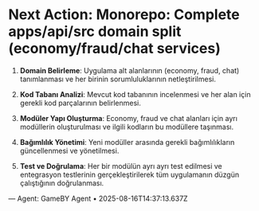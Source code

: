 # Next Action: Monorepo: Complete apps/api/src domain split (economy/fraud/chat services)

1. **Domain Belirleme**: Uygulama alt alanlarının (economy, fraud, chat) tanımlanması ve her birinin sorumluluklarının netleştirilmesi.

2. **Kod Tabanı Analizi**: Mevcut kod tabanının incelenmesi ve her alan için gerekli kod parçalarının belirlenmesi.

3. **Modüler Yapı Oluşturma**: Economy, fraud ve chat alanları için ayrı modüllerin oluşturulması ve ilgili kodların bu modüllere taşınması.

4. **Bağımlılık Yönetimi**: Yeni modüller arasında gerekli bağımlılıkların güncellenmesi ve yönetilmesi.

5. **Test ve Doğrulama**: Her bir modülün ayrı ayrı test edilmesi ve entegrasyon testlerinin gerçekleştirilerek tüm uygulamanın düzgün çalıştığının doğrulanması.

— Agent: GameBY Agent • 2025-08-16T14:37:13.637Z
